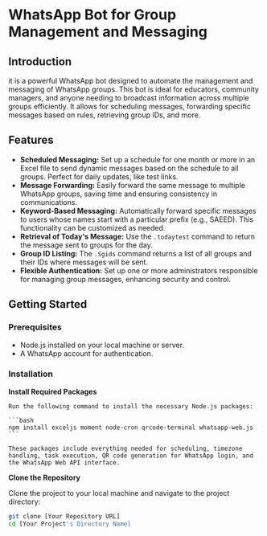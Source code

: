 # WhatsApp Bot for Group Management and Messaging

## Introduction
it is a powerful WhatsApp bot designed to automate the management and messaging of WhatsApp groups. This bot is ideal for educators, community managers, and anyone needing to broadcast information across multiple groups efficiently. It allows for scheduling messages, forwarding specific messages based on rules, retrieving group IDs, and more.

## Features
- **Scheduled Messaging:** Set up a schedule for one month or more in an Excel file to send dynamic messages based on the schedule to all groups. Perfect for daily updates, like test links.
- **Message Forwarding:** Easily forward the same message to multiple WhatsApp groups, saving time and ensuring consistency in communications.
- **Keyword-Based Messaging:** Automatically forward specific messages to users whose names start with a particular prefix (e.g., SAEED). This functionality can be customized as needed.
- **Retrieval of Today's Message:** Use the `.todaytest` command to return the message sent to groups for the day.
- **Group ID Listing:** The `.Sgids` command returns a list of all groups and their IDs where messages will be sent.
- **Flexible Authentication:** Set up one or more administrators responsible for managing group messages, enhancing security and control.

## Getting Started

### Prerequisites
- Node.js installed on your local machine or server.
- A WhatsApp account for authentication.

### Installation
**Install Required Packages**

    Run the following command to install the necessary Node.js packages:

    ```bash
    npm install exceljs moment node-cron qrcode-terminal whatsapp-web.js
    ```

    These packages include everything needed for scheduling, timezone handling, task execution, QR code generation for WhatsApp login, and the WhatsApp Web API interface.

**Clone the Repository**

   Clone the project to your local machine and navigate to the project directory:

   ```bash
   git clone [Your Repository URL]
   cd [Your Project's Directory Name]

